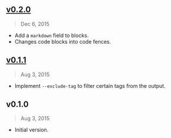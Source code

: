 ## [v0.2.0]
> Dec 6, 2015

* Add a `markdown` field to blocks.
* Changes code blocks into code fences.

## [v0.1.1]
> Aug  3, 2015

* Implement `--exclude-tag` to filter certain tags from the output.

## v0.1.0
> Aug  3, 2015

* Initial version.

[v0.1.1]: https://github.com/rstacruz/mdx/compare/v0.1.0...v0.1.1
[v0.2.0]: https://github.com/rstacruz/mdx/compare/v0.1.1...v0.2.0
